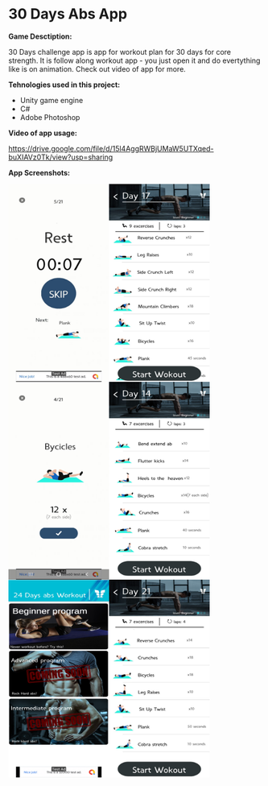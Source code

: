 # 30 Days Abs App


<b>Game Desctiption:</b>

30 Days challenge app is app for workout plan for 30 days for core strength. It is follow along workout app - you just open it and do evertything like is on animation. Check out video of app for more.

<b>Tehnologies used in this project:</b>

 - Unity game engine
 - C#
 - Adobe Photoshop

<b>Video of app usage:</b>

https://drive.google.com/file/d/15l4AggRWBjUMaW5UTXqed-buXIAVz0Tk/view?usp=sharing

<b>App Screenshots:</b>

<p align="center">
<img align="left" width="200" height="393" src="AppScreenshots/sc_01.jpg">

<img align="left" width="200" height="393" src="AppScreenshots/sc_02.jpg">
  
<img align="left" width="200" height="393" src="AppScreenshots/sc_03.jpg">
</p>
<br>
<br>
<br>
<br>
<br>

<br>
<br>
<br>
<br>
<br>
<br>
<br>

<p align="center">
<img align="left" width="200" height="393" src="AppScreenshots/sc_04.jpg">
<img align="left" width="200" height="393" src="AppScreenshots/sc_05.jpg">
<img align="left" width="200" height="393" src="AppScreenshots/sc_06.jpg">
</p>
